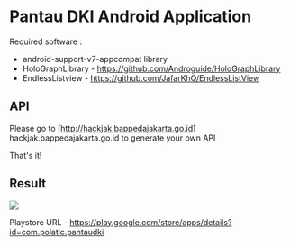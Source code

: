 Pantau DKI Android Application
===============================

Required software :

- android-support-v7-appcompat library
- HoloGraphLibrary - https://github.com/Androguide/HoloGraphLibrary
- EndlessListview - https://github.com/JafarKhQ/EndlessListView

API
----

Please go to  [http://hackjak.bappedajakarta.go.id] hackjak.bappedajakarta.go.id to generate your own API

That's it!

Result
------

<img src="https://lh4.ggpht.com/hcIXPgcIGO3zu-JSZxd31CYH7sodJixq_dbNdPb_9s74Mq9ilS4UVHlBKGrKpkP6Ug=h900" />

Playstore URL - https://play.google.com/store/apps/details?id=com.polatic.pantaudki
